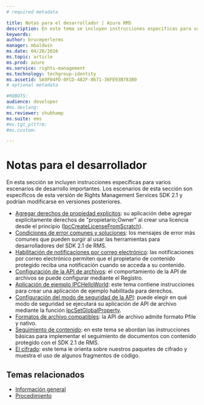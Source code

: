 ```yaml
---
# required metadata

title: Notas para el desarrollador | Azure RMS
description: En este tema se incluyen instrucciones específicas para varios escenarios de desarrollo importantes. 
keywords:
author: bruceperlerms
manager: mbaldwin
ms.date: 04/28/2016
ms.topic: article
ms.prod: azure
ms.service: rights-management
ms.technology: techgroup-identity
ms.assetid: 5A9F04FD-0FCD-482F-8671-36FE93B783B0
# optional metadata

#ROBOTS:
audience: developer
#ms.devlang:
ms.reviewer: shubhamp
ms.suite: ems
#ms.tgt_pltfrm:
#ms.custom:

---
```


# Notas para el desarrollador

En esta sección se incluyen instrucciones específicas para varios escenarios de desarrollo importantes. Los escenarios de esta sección son específicos de esta versión de Rights Management Services SDK 2.1 y podrían modificarse en versiones posteriores.

- [Agregar derechos de propiedad explícitos](add-explicit-owner-rights.md): su aplicación debe agregar explícitamente derechos de &quot;propietario;Owner&quot; al crear una licencia desde el principio ([IpcCreateLicenseFromScratch](/rights-management/sdk/2.1/api/win/functions#msipc_ipccreatelicensefromscratch)).
- [Condiciones de error comunes y soluciones](common-error-conditions-and-solutions.md): los mensajes de error más comunes que pueden surgir al usar las herramientas para desarrolladores del SDK 2.1 de RMS.
- [Habilitación de notificaciones por correo electrónico](how-to-enable-email-notification.md): las notificaciones por correo electrónico permiten que el propietario de contenido protegido reciba una notificación cuando se acceda a su contenido.
- [Configuración de la API de archivos](file-api-configuration.md): el comportamiento de la API de archivos se puede configurar mediante el Registro.
- [Aplicación de ejemplo IPCHelloWorld](how-to-build-your-first-application.md): este tema contiene instrucciones para crear una aplicación de ejemplo habilitada para derechos.
- [Configuración del modo de seguridad de la API](setting-the-api-security-mode-api-mode.md): puede elegir en qué modo de seguridad se ejecutará su aplicación de API de archivo mediante la función [IpcSetGlobalProperty](/rights-management/sdk/2.1/api/win/functions#msipc_ipcsetglobalproperty).
- [Formatos de archivo compatibles](supported-file-formats.md): la API de archivo admite formato Pfile y nativo.
- [Seguimiento de contenido](tracking-content.md): en este tema se abordan las instrucciones básicas para implementar el seguimiento de documentos con contenido protegido con el SDK 2.1 de RMS.
- [El cifrado](working-with-encryption.md): este tema le orienta sobre nuestros paquetes de cifrado y muestra el uso de algunos fragmentos de código.

 

## Temas relacionados ##
* [Información general](ad-rms-overview.md)
* [Procedimiento](how-to-use-msipc.md)
 

 


<!--HONumber=Apr16_HO4-->


